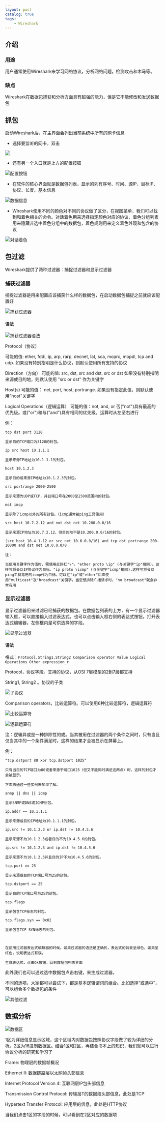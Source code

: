 ```yaml
---
layout: post   	
catalog: true 	
tags:
    - Wireshark
---
```




## 介绍

### 用途

用户通常使用Wireshark来学习网络协议，分析网络问题，检测攻击和木马等。

### 缺点

Wireshark在数据包捕获和分析方面具有超强的能力，但是它不能修改和发送数据包

## 抓包

启动Wireshark后，在主界面会列出当前系统中所有的网卡信息

* 选择要监听的网卡，双击

![](F:%5C%E7%AC%94%E8%AE%B0%5C%E5%8D%9A%E5%AE%A2%5C%E6%96%87%E7%AB%A0%E5%9B%BE%E7%89%87%5C%E7%BD%91%E5%8D%A1.jpg)

* 还有另一个入口就是上方的配置按钮

![配置按钮 ](F:%5C%E7%AC%94%E8%AE%B0%5C%E5%8D%9A%E5%AE%A2%5C%E6%96%87%E7%AB%A0%E5%9B%BE%E7%89%87%5C%E9%85%8D%E7%BD%AE%E6%8C%89%E9%92%AE%20.jpg)

* 在软件的核心界面就是数据包列表，显示的列有序号、时间、源IP、目标IP、协议、长度、基本信息

![数据信息](F:%5C%E7%AC%94%E8%AE%B0%5C%E5%8D%9A%E5%AE%A2%5C%E6%96%87%E7%AB%A0%E5%9B%BE%E7%89%87%5C%E6%95%B0%E6%8D%AE%E4%BF%A1%E6%81%AF-1612672457922.jpg)

* Wireshark使用不同的颜色对不同的协议做了区分，在视图菜单，我们可以找到和着色相关的命令。对话着色用来选择指定颜色对应的协议，着色分组列表用来隐藏非选中着色分组中的数据包，着色规则用来定义着色外观和包含的协议

![对话着色](F:%5C%E7%AC%94%E8%AE%B0%5C%E5%8D%9A%E5%AE%A2%5C%E6%96%87%E7%AB%A0%E5%9B%BE%E7%89%87%5C%E5%AF%B9%E8%AF%9D%E7%9D%80%E8%89%B2.jpg)



## 包过滤

Wireshark提供了两种过滤器：捕捉过滤器和显示过滤器

### 捕获过滤器

捕捉过滤器是用来配置应该捕获什么样的数据包，在启动数据包捕捉之前就应该配置好

![捕获过滤器](F:%5C%E7%AC%94%E8%AE%B0%5C%E5%8D%9A%E5%AE%A2%5C%E6%96%87%E7%AB%A0%E5%9B%BE%E7%89%87%5C%E6%8D%95%E8%8E%B7%E8%BF%87%E6%BB%A4%E5%99%A8.jpg)

#### 语法

![捕获过滤器语法](F:%5C%E7%AC%94%E8%AE%B0%5C%E5%8D%9A%E5%AE%A2%5C%E6%96%87%E7%AB%A0%E5%9B%BE%E7%89%87%5C%E6%8D%95%E8%8E%B7%E8%BF%87%E6%BB%A4%E5%99%A8%E8%AF%AD%E6%B3%95.jpg)

Protocol（协议）

可能的值: ether, fddi, ip, arp, rarp, decnet, lat, sca, moprc, mopdl, tcp and udp.
如果没有特别指明是什么协议，则默认使用所有支持的协议

 Direction（方向）
可能的值: src, dst, src and dst, src or dst
如果没有特别指明来源或目的地，则默认使用 "src or dst" 作为关键字

 Host(s)
可能的值： net, port, host, portrange.
如果没有指定此值，则默认使用"host"关键字

 Logical Operations（逻辑运算）
可能的值：not, and, or
否("not")具有最高的优先级。或("or")和与("and")具有相同的优先级，运算时从左至右进行

例：

```
tcp dst port 3128

显示目的TCP端口为3128的封包。

ip src host 10.1.1.1

显示来源IP地址为10.1.1.1的封包。

host 10.1.2.3

显示目的或来源IP地址为10.1.2.3的封包。

src portrange 2000-2500

显示来源为UDP或TCP，并且端口号在2000至2500范围内的封包。

not imcp

显示除了icmp以外的所有封包。（icmp通常被ping工具使用）

src host 10.7.2.12 and not dst net 10.200.0.0/16

显示来源IP地址为10.7.2.12，但目的地不是10.200.0.0/16的封包。

(src host 10.4.1.12 or src net 10.6.0.0/16) and tcp dst portrange 200-10000 and dst net 10.0.0.0/8

注：

当使用关键字作为值时，需使用反斜杠"\"。"ether proto \ip" (与关键字"ip"相同)。这样写将会以IP协议作为目标。"ip proto \icmp" (与关键字"icmp"相同).这样写将会以ping工具常用的icmp作为目标。可以在"ip"或"ether"后面使用"multicast"及"broadcast"关键字。当您想排除广播请求时，"no broadcast"就会非常有用
```



### 显示过滤器

显示过滤器用来过滤已经捕获的数据包。在数据包列表的上方，有一个显示过滤器输入框，可以直接输入过滤表达式，也可以点击输入框右侧的表达式按钮，打开表达式编辑器，左侧框内是可供选择的字段。

![显示过滤器](F:%5C%E7%AC%94%E8%AE%B0%5C%E5%8D%9A%E5%AE%A2%5C%E6%96%87%E7%AB%A0%E5%9B%BE%E7%89%87%5C%E6%98%BE%E7%A4%BA%E8%BF%87%E6%BB%A4%E5%99%A8-1612683520691.jpg)

#### 语法

格式：`Protocol.String1.String2 Comparison operator Value Logical Operations Other expression_r`

 Protocol，协议字段。支持的协议，从OSI 7层模型的2到7层都支持

 String1, String2 。协议的子类

![子协议](F:%5C%E7%AC%94%E8%AE%B0%5C%E5%8D%9A%E5%AE%A2%5C%E6%96%87%E7%AB%A0%E5%9B%BE%E7%89%87%5C%E5%AD%90%E5%8D%8F%E8%AE%AE-1612684322327.jpg)

Comparison operators，比较运算符。可以使用6种比较运算符，逻辑运算符

![比较运算符](F:%5C%E7%AC%94%E8%AE%B0%5C%E5%8D%9A%E5%AE%A2%5C%E6%96%87%E7%AB%A0%E5%9B%BE%E7%89%87%5C%E6%AF%94%E8%BE%83%E8%BF%90%E7%AE%97%E7%AC%A6-1612684785777.jpg)



![逻辑运算符](F:%5C%E7%AC%94%E8%AE%B0%5C%E5%8D%9A%E5%AE%A2%5C%E6%96%87%E7%AB%A0%E5%9B%BE%E7%89%87%5C%E9%80%BB%E8%BE%91%E8%BF%90%E7%AE%97%E7%AC%A6.jpg)

注：逻辑异或是一种排除性的或。当其被用在过滤器的两个条件之间时，只有当且仅当其中的一个条件满足时，这样的结果才会被显示在屏幕上。

例：

```
"tcp.dstport 80 xor tcp.dstport 1025"

只有当目的TCP端口为80或者来源于端口1025（但又不能同时满足这两点）时，这样的封包才会被显示。

下面再通过一些实例来加深了解。

snmp || dns || icmp  

显示SNMP或DNS或ICMP封包。

ip.addr == 10.1.1.1

显示来源或目的IP地址为10.1.1.1的封包。

ip.src != 10.1.2.3 or ip.dst != 10.4.5.6

显示来源不为10.1.2.3或者目的不为10.4.5.6的封包。

ip.src != 10.1.2.3 and ip.dst != 10.4.5.6

显示来源不为10.1.2.3并且目的IP不为10.4.5.6的封包。

tcp.port == 25       

显示来源或目的TCP端口号为25的封包。

tcp.dstport == 25    

显示目的TCP端口号为25的封包。

tcp.flags    

显示包含TCP标志的封包。

tcp.flags.syn == 0x02

显示包含TCP SYN标志的封包。



在使用过滤器表达式编辑器的时候，如果过滤器的语法是正确的，表达式的背景呈绿色。如果呈红色，说明表达式有误。

生成表达式，点击Ok按钮，回到数据包列表界面
```

此外我们也可以通过选中数据包点击右键，来生成过滤器。

不同的选项，大家都可以尝试下，都是基本逻辑谓词的组合。比如选择“或选中”，可以组合多个数据包的条件

![其他过滤](F:%5C%E7%AC%94%E8%AE%B0%5C%E5%8D%9A%E5%AE%A2%5C%E6%96%87%E7%AB%A0%E5%9B%BE%E7%89%87%5C%E5%85%B6%E4%BB%96%E8%BF%87%E6%BB%A4.jpg)

## 数据分析

![数据区](F:%5C%E7%AC%94%E8%AE%B0%5C%E5%8D%9A%E5%AE%A2%5C%E6%96%87%E7%AB%A0%E5%9B%BE%E7%89%87%5C%E6%95%B0%E6%8D%AE%E5%8C%BA-1612685004232.jpg)

1区为详细信息显示区域，这个区域内对数据包按照协议字段做了较为详细的分析。2区为16进制数据区。结合1区和2区，再结合书本上的知识，我们就可以进行协议分析的研究和学习了

Frame:  物理层的数据帧概况

Ethernet II: 数据链路层以太网帧头部信息

Internet Protocol Version 4: 互联网层IP包头部信息

Transmission Control Protocol: 传输层T的数据段头部信息，此处是TCP

Hypertext Transfer Protocol: 应用层的信息，此处是HTTP协议

当我们点击1区的字段的时候，可以看到在2区对应的数据项

